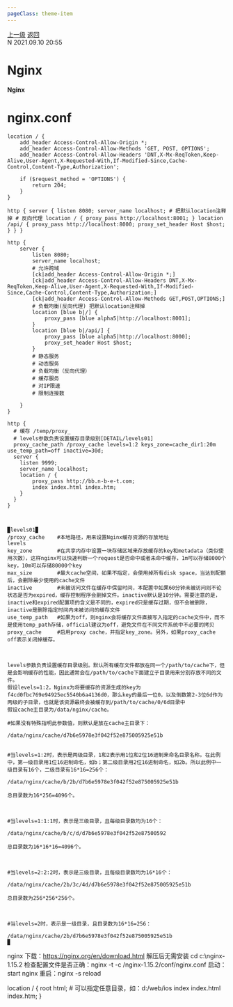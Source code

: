 ```yaml
---
pageClass: theme-item
---
```

<div class="extend-header">
    <div class="info">
        <div class="record">
            <a class="back" href="./">上一级</a>
            <a class="back" href="./">返回</a>
        </div>        
        <div class="mini">
            <span>N 2021.09.10 20:55</span>
        </div>
    </div>
    <div class="content"></div>
</div>
<div class="content-header">
<h1>Nginx</h1><strong>Nginx</strong>
</div>
<div class="static-content">



# nginx.conf

<pre class="hljs nginx"><code><span class="hljs-attribute">location</span> / {  
    <span class="hljs-attribute">add_header</span> Access-Control-Allow-Origin *;
    <span class="hljs-attribute">add_header</span> Access-Control-Allow-Methods <span class="hljs-string">'GET, POST, OPTIONS'</span>;
    <span class="hljs-attribute">add_header</span> Access-Control-Allow-Headers <span class="hljs-string">'DNT,X-Mx-ReqToken,Keep-Alive,User-Agent,X-Requested-With,If-Modified-Since,Cache-Control,Content-Type,Authorization'</span>;

    <span class="hljs-attribute">if</span> (<span class="hljs-variable">$request_method</span> = <span class="hljs-string">'OPTIONS'</span>) {
        <span class="hljs-attribute">return</span> <span class="hljs-number">204</span>;
    }
} </code></pre>


`http {
            server {
                listen 8080;
                server_name localhost;
                # 把默认location注释掉
                # 反向代理
                location / {
                    proxy_pass http://localhost:8001;
                }
                location /api/ {
                    proxy_pass http://localhost:8000;
                    proxy_set_header Host $host;
                }
            }
        }`

```O
http {
    server {
        listen 8080;
        server_name localhost;
        # 允许跨域
        [ck|add_header Access-Control-Allow-Origin *;]
        [ck|add_header Access-Control-Allow-Headers DNT,X-Mx-ReqToken,Keep-Alive,User-Agent,X-Requested-With,If-Modified-Since,Cache-Control,Content-Type,Authorization;]
        [ck|add_header Access-Control-Allow-Methods GET,POST,OPTIONS;]
        # 负载均衡(反向代理) 把默认location注释掉 
        location [blue b|/] {
            proxy_pass [blue alpha5|http://localhost:8001];
        }
        location [blue b|/api/] {
            proxy_pass [blue alpha5|http://localhost:8000];
            proxy_set_header Host $host;
        }
        # 静态服务
        # 动态服务
        # 负载均衡（反向代理）
        # 缓存服务
        # 对IP限速
        # 限制连接数
        
    }
}

http {
  # 缓存 /temp/proxy_
  # levels参数负责设置缓存目录级别[DETAIL/levels01]
  proxy_cache_path /proxy_cache levels=1:2 keys_zone=cache_dir1:20m use_temp_path=off inactive=30d;
  server {
    listen 9999;
    server_name localhost;
    location / {
        proxy_pass http://bb.n-b-e-t.com;
        index index.html index.htm;
    }
  }
}



▉levels01▉
/proxy_cache    #本地路径，用来设置Nginx缓存资源的存放地址
levels          
key_zone        #在共享内存中设置一块存储区域来存放缓存的key和metadata（类似使用次数），这样nginx可以快速判断一个request是否命中或者未命中缓存，1m可以存储8000个key，10m可以存储80000个key
max_size        #最大cache空间，如果不指定，会使用掉所有disk space，当达到配额后，会删除最少使用的cache文件
inactive        #未被访问文件在缓存中保留时间，本配置中如果60分钟未被访问则不论状态是否为expired，缓存控制程序会删掉文件。inactive默认是10分钟。需要注意的是，inactive和expired配置项的含义是不同的，expired只是缓存过期，但不会被删除，inactive是删除指定时间内未被访问的缓存文件
use_temp_path   #如果为off，则nginx会将缓存文件直接写入指定的cache文件中，而不是使用temp_path存储，official建议为off，避免文件在不同文件系统中不必要的拷贝
proxy_cache     #启用proxy cache，并指定key_zone。另外，如果proxy_cache off表示关闭掉缓存。



levels参数负责设置缓存目录级别。默认所有缓存文件都放在同一个/path/to/cache下，但是会影响缓存的性能，因此通常会在/path/to/cache下面建立子目录用来分别存放不同的文件。
假设levels=1:2，Nginx为将要缓存的资源生成的key为f4cd0fbc769e94925ec5540b6a4136d0，那么key的最后一位0，以及倒数第2-3位6d作为两级的子目录，也就是该资源最终会被缓存到/path/to/cache/0/6d目录中
假设cache主目录为/data/nginx/cache。

#如果没有特殊指明此参数值，则默认是放在cache主目录下：

/data/nginx/cache/d7b6e5978e3f042f52e875005925e51b
 

#当levels=1:2时，表示是两级目录，1和2表示用1位和2位16进制来命名目录名称。在此例中，第一级目录用1位16进制命名，如b；第二级目录用2位16进制命名，如2b。所以此例中一级目录有16个，二级目录有16*16=256个：

/data/nginx/cache/b/2b/d7b6e5978e3f042f52e875005925e51b

总目录数为16*256=4096个。

 

#当levels=1:1:1时，表示是三级目录，且每级目录数均为16个：

/data/nginx/cache/b/c/d/d7b6e5978e3f042f52e87500592

总目录数为16*16*16=4096个。

 

#当levels=2:2:2时，表示是三级目录，且每级目录数均为16*16个：

/data/nginx/cache/2b/3c/4d/d7b6e5978e3f042f52e875005925e51b

总目录数为256*256*256个。

 

#当levels=2时，表示是一级目录，且目录数为16*16=256：

/data/nginx/cache/2b/d7b6e5978e3f042f52e875005925e51b
▉

```




nginx
下载：https://nginx.org/en/download.html
解压后无需安装
cd c:\nginx-1.15.2
检查配置文件是否正确：nginx -t -c /nginx-1.15.2/conf/nginx.conf
启动：start nginx
重启：nginx -s reload

location / {
            root   html; # 可以指定任意目录，如：d:/web/ios
            index  index.html index.htm;
        }

</div>